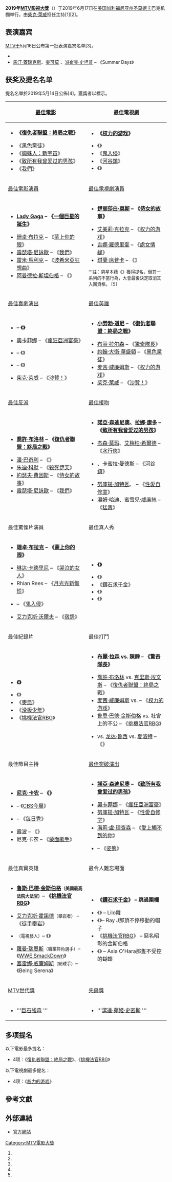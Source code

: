 **2019年[MTV影視大獎](../Page/MTV影視大獎.md "wikilink")**（）于2019年6月17日在[美国](../Page/美国.md "wikilink")[加利福尼亚州](../Page/加利福尼亚州.md "wikilink")[圣莫妮卡](https://zh.wikipedia.org/wiki/圣莫妮卡 "wikilink")巴克机棚举行。由[柴克·萊威](../Page/柴克·萊威.md "wikilink")担任主持\[1\]\[2\]。

## 表演嘉宾

[MTV于](https://zh.wikipedia.org/wiki/MTV "wikilink")5月16日公布第一批表演嘉宾名单\[3\]。

  -
  - [馬汀·蓋瑞克斯](../Page/馬汀·蓋瑞克斯.md "wikilink")、[麥可莫](../Page/麥可莫.md "wikilink") 、[派崔克·史坦普](../Page/派崔克·史坦普.md "wikilink") – 《Summer Days》

## 获奖及提名名单

提名名單於2019年5月14日公佈\[4\]。獲獎者以標示。

<table>
<thead>
<tr class="header">
<th><p><a href="../Page/MTV影視大獎最佳電影.md" title="wikilink">最佳電影</a></p></th>
<th><p>最佳電視劇</p></th>
</tr>
</thead>
<tbody>
<tr class="odd">
<td><ul>
<li><p><strong>《<a href="../Page/復仇者聯盟：終局之戰.md" title="wikilink">復仇者聯盟：終局之戰</a>》</strong></p></li>
<li>《<a href="../Page/黑色黨徒.md" title="wikilink">黑色黨徒</a>》</li>
<li>《<a href="../Page/蜘蛛人：新宇宙.md" title="wikilink">蜘蛛人：新宇宙</a>》</li>
<li>《<a href="../Page/致所有我曾爱过的男孩.md" title="wikilink">致所有我曾爱过的男孩</a>》</li>
<li>《<a href="../Page/我們_(2019年電影).md" title="wikilink">我們</a>》</li>
</ul></td>
<td><ul>
<li><p><strong>《<a href="../Page/权力的游戏_(电视剧).md" title="wikilink">权力的游戏</a>》</strong></p></li>
<li>《》</li>
<li>《<a href="../Page/鬼入侵.md" title="wikilink">鬼入侵</a>》</li>
<li>《<a href="../Page/河谷鎮_(電視劇).md" title="wikilink">河谷鎮</a>》</li>
<li>《》</li>
</ul></td>
</tr>
<tr class="even">
<td><p><a href="../Page/MTV影視大獎最佳電影演員.md" title="wikilink">最佳電影演員</a></p></td>
<td><p><a href="../Page/MTV影視大獎最佳電視劇演員.md" title="wikilink">最佳電視劇演員</a></p></td>
</tr>
<tr class="odd">
<td><ul>
<li><p><strong><a href="../Page/Lady_Gaga.md" title="wikilink">Lady Gaga</a> – 《<a href="https://zh.wikipedia.org/wiki/一個巨星的誕生" title="wikilink">一個巨星的誕生</a>》</strong></p></li>
<li><a href="../Page/珊卓·布拉克.md" title="wikilink">珊卓·布拉克</a> – 《<a href="../Page/蒙上你的眼.md" title="wikilink">蒙上你的眼</a>》</li>
<li><a href="https://zh.wikipedia.org/wiki/露琵塔·尼詠歐" title="wikilink">露琵塔·尼詠歐</a> – 《<a href="../Page/我們_(2019年電影).md" title="wikilink">我們</a>》</li>
<li><a href="../Page/雷米·馬利克.md" title="wikilink">雷米·馬利克</a> – 《<a href="../Page/波希米亞狂想曲_(電影).md" title="wikilink">波希米亞狂想曲</a>》</li>
<li><a href="../Page/阿曼德拉·斯坦伯格.md" title="wikilink">阿曼德拉·斯坦伯格</a> – 《》</li>
</ul></td>
<td><ul>
<li><p><strong><a href="../Page/伊丽莎白·莫斯.md" title="wikilink">伊丽莎白·莫斯</a> – 《<a href="../Page/侍女的故事_(電視劇).md" title="wikilink">侍女的故事</a>》</strong></p></li>
<li><a href="../Page/艾美莉·克拉克.md" title="wikilink">艾美莉·克拉克</a> – 《<a href="../Page/权力的游戏_(电视剧).md" title="wikilink">权力的游戏</a>》</li>
<li><a href="../Page/吉娜·羅德里奎.md" title="wikilink">吉娜·羅德里奎</a> – 《<a href="../Page/處女情緣.md" title="wikilink">處女情緣</a>》</li>
<li><a href="../Page/琪蘭·席普卡.md" title="wikilink">琪蘭·席普卡</a> – 《》</li>
</ul>
<p><small>'''註：男星本藉《》獲得提名，但其一系列的不當行為，大會最後決定取消其入圍資格。 [5]</small></p></td>
</tr>
<tr class="even">
<td><p><a href="../Page/MTV影視大獎最佳喜劇演出.md" title="wikilink">最佳喜劇演出</a></p></td>
<td><p><a href="../Page/MTV影視大獎最佳英雄.md" title="wikilink">最佳英雄</a></p></td>
</tr>
<tr class="odd">
<td><ul>
<li><p><strong> – 《》</strong></p></li>
<li><a href="../Page/奧卡菲娜.md" title="wikilink">奧卡菲娜</a> – 《<a href="../Page/瘋狂亞洲富豪.md" title="wikilink">瘋狂亞洲富豪</a>》</li>
<li><p>– 《》</p></li>
<li><p>– 《》</p></li>
<li><a href="../Page/柴克·萊威.md" title="wikilink">柴克·萊威</a> – 《<a href="https://zh.wikipedia.org/wiki/沙贊！_(電影)" title="wikilink">沙贊！</a>》</li>
</ul></td>
<td><ul>
<li><p><strong><a href="../Page/小勞勃·道尼.md" title="wikilink">小勞勃·道尼</a> – 《<a href="../Page/復仇者聯盟：終局之戰.md" title="wikilink">復仇者聯盟：終局之戰</a>》</strong></p></li>
<li><a href="../Page/布丽·拉尔森.md" title="wikilink">布丽·拉尔森</a> – 《<a href="../Page/驚奇隊長_(電影).md" title="wikilink">驚奇隊長</a>》</li>
<li><a href="../Page/約翰·大衛·華盛頓.md" title="wikilink">約翰·大衛·華盛頓</a> – 《<a href="../Page/黑色黨徒.md" title="wikilink">黑色黨徒</a>》</li>
<li><a href="../Page/麦茜·威廉姆斯.md" title="wikilink">麦茜·威廉姆斯</a> – 《<a href="../Page/权力的游戏_(电视剧).md" title="wikilink">权力的游戏</a>》</li>
<li><a href="../Page/柴克·萊威.md" title="wikilink">柴克·萊威</a> – 《<a href="https://zh.wikipedia.org/wiki/沙贊！_(電影)" title="wikilink">沙贊！</a>》</li>
</ul></td>
</tr>
<tr class="even">
<td><p><a href="../Page/MTV影視大獎最佳反派.md" title="wikilink">最佳反派</a></p></td>
<td><p><a href="../Page/MTV影視大獎最佳接吻.md" title="wikilink">最佳接吻</a></p></td>
</tr>
<tr class="odd">
<td><ul>
<li><p><strong><a href="../Page/喬許·布洛林.md" title="wikilink">喬許·布洛林</a> – 《<a href="../Page/復仇者聯盟：終局之戰.md" title="wikilink">復仇者聯盟：終局之戰</a>》</strong></p></li>
<li><a href="../Page/潘·巴奇利.md" title="wikilink">潘·巴奇利</a> – 《》</li>
<li><a href="../Page/朱迪·科默.md" title="wikilink">朱迪·科默</a> – 《<a href="../Page/殺死伊芙.md" title="wikilink">殺死伊芙</a>》</li>
<li><a href="../Page/約瑟夫·費因斯.md" title="wikilink">約瑟夫·費因斯</a> – 《<a href="../Page/侍女的故事_(電視劇).md" title="wikilink">侍女的故事</a>》</li>
<li><a href="https://zh.wikipedia.org/wiki/露琵塔·尼詠歐" title="wikilink">露琵塔·尼詠歐</a> – 《<a href="../Page/我們_(2019年電影).md" title="wikilink">我們</a>》</li>
</ul></td>
<td><ul>
<li><p><strong><a href="../Page/諾亞·森迪尼奧.md" title="wikilink">諾亞·森迪尼奧</a>、<a href="../Page/拉娜·康多.md" title="wikilink">拉娜·康多</a> – 《<a href="../Page/致所有我曾爱过的男孩.md" title="wikilink">致所有我曾爱过的男孩</a>》</strong></p></li>
<li><a href="../Page/杰森·莫玛.md" title="wikilink">杰森·莫玛</a>、<a href="https://zh.wikipedia.org/wiki/艾梅柏·希爾德" title="wikilink">艾梅柏·希爾德</a> – 《<a href="https://zh.wikipedia.org/wiki/水行俠_(電影)" title="wikilink">水行俠</a>》</li>
<li><p>、<a href="../Page/卡蜜拉·曼德斯.md" title="wikilink">卡蜜拉·曼德斯</a> – 《<a href="../Page/河谷鎮_(電視劇).md" title="wikilink">河谷鎮</a>》</p></li>
<li><a href="../Page/努庫提·加特瓦.md" title="wikilink">努庫提·加特瓦</a>、 – 《<a href="../Page/性愛自修室.md" title="wikilink">性愛自修室</a>》</li>
<li><a href="../Page/湯姆·哈迪.md" title="wikilink">湯姆·哈迪</a>、<a href="https://zh.wikipedia.org/wiki/蜜雪兒·威廉絲" title="wikilink">蜜雪兒·威廉絲</a> – 《<a href="../Page/猛毒_(電影).md" title="wikilink">猛毒</a>》</li>
</ul></td>
</tr>
<tr class="even">
<td><p>最佳驚慄片演員</p></td>
<td><p>最佳真人秀</p></td>
</tr>
<tr class="odd">
<td><ul>
<li><p><strong><a href="../Page/珊卓·布拉克.md" title="wikilink">珊卓·布拉克</a> – 《<a href="../Page/蒙上你的眼.md" title="wikilink">蒙上你的眼</a>》</strong></p></li>
<li><a href="../Page/琳达·卡德里尼.md" title="wikilink">琳达·卡德里尼</a> – 《<a href="https://zh.wikipedia.org/wiki/哭泣的女人" title="wikilink">哭泣的女人</a>》</li>
<li>Rhian Rees – 《<a href="../Page/月光光新慌慌.md" title="wikilink">月光光新慌慌</a>》</li>
<li><p>– 《<a href="../Page/鬼入侵.md" title="wikilink">鬼入侵</a>》</p></li>
<li><a href="../Page/艾力克斯·沃爾夫.md" title="wikilink">艾力克斯·沃爾夫</a> – 《<a href="../Page/宿怨.md" title="wikilink">宿怨</a>》</li>
</ul></td>
<td><ul>
<li><p><strong>《》</strong></p></li>
<li>《》</li>
<li>《<a href="../Page/鑽石求千金.md" title="wikilink">鑽石求千金</a>》</li>
<li>《》</li>
<li>《》</li>
</ul></td>
</tr>
<tr class="even">
<td><p>最佳紀錄片</p></td>
<td><p>最佳打鬥</p></td>
</tr>
<tr class="odd">
<td><ul>
<li><p><strong>《》</strong></p></li>
<li>《》</li>
<li>《<a href="https://zh.wikipedia.org/wiki/亞歷山大·麥昆#紀錄片" title="wikilink">麥昆</a>》</li>
<li>《<a href="../Page/滑板少年_(紀錄片).md" title="wikilink">滑板少年</a>》</li>
<li>《<a href="../Page/鲁斯·巴德·金斯伯格_(电影).md" title="wikilink">挑機法官RBG</a>》</li>
</ul></td>
<td><ul>
<li><p><strong><a href="https://zh.wikipedia.org/wiki/布麗·拉森" title="wikilink">布麗·拉森</a> vs. <a href="../Page/陳靜_(演員).md" title="wikilink">陳靜</a> – 《<a href="../Page/驚奇隊長_(電影).md" title="wikilink">驚奇隊長</a>》</strong></p></li>
<li><a href="../Page/喬許·布洛林.md" title="wikilink">喬許·布洛林</a> vs. <a href="../Page/克里斯·埃文斯.md" title="wikilink">克里斯·埃文斯</a> – 《<a href="../Page/復仇者聯盟：終局之戰.md" title="wikilink">復仇者聯盟：終局之戰</a>》</li>
<li><a href="../Page/麦茜·威廉姆斯.md" title="wikilink">麦茜·威廉姆斯</a> vs.  – 《<a href="../Page/权力的游戏_(电视剧).md" title="wikilink">权力的游戏</a>》</li>
<li><a href="../Page/鲁思·巴德·金斯伯格.md" title="wikilink">鲁思·巴德·金斯伯格</a> vs. 社會上的不公 – 《<a href="../Page/鲁斯·巴德·金斯伯格_(电影).md" title="wikilink">挑機法官RBG</a>》</li>
<li><p>vs. <a href="../Page/龙达·鲁西.md" title="wikilink">龙达·鲁西</a> vs. <a href="../Page/夏洛特_(摔角手).md" title="wikilink">夏洛特</a> – 《》</p></li>
</ul></td>
</tr>
<tr class="even">
<td><p>最佳節目主持</p></td>
<td><p><a href="../Page/MTV電影大獎最佳突破演出.md" title="wikilink">最佳突破演出</a></p></td>
</tr>
<tr class="odd">
<td><ul>
<li><p><strong><a href="../Page/尼克·卡农.md" title="wikilink">尼克·卡农</a> – 《》</strong></p></li>
<li><p>– 《<a href="https://zh.wikipedia.org/wiki/CBS今晨" title="wikilink">CBS今晨</a>》</p></li>
<li><p>– 《<a href="../Page/每日秀.md" title="wikilink">每日秀</a>》</p></li>
<li><a href="../Page/露波.md" title="wikilink">露波</a> – 《》</li>
<li>尼克·卡农 – 《<a href="https://zh.wikipedia.org/wiki/蒙面歌手_(美國電視節目)" title="wikilink">蒙面歌手</a>》</li>
</ul></td>
<td><ul>
<li><p><strong><a href="../Page/諾亞·森迪尼奧.md" title="wikilink">諾亞·森迪尼奧</a> – 《<a href="../Page/致所有我曾爱过的男孩.md" title="wikilink">致所有我曾爱过的男孩</a>》</strong></p></li>
<li><a href="../Page/奧卡菲娜.md" title="wikilink">奧卡菲娜</a> – 《<a href="../Page/瘋狂亞洲富豪.md" title="wikilink">瘋狂亞洲富豪</a>》</li>
<li><a href="../Page/努庫提·加特瓦.md" title="wikilink">努庫提·加特瓦</a> – 《<a href="../Page/性愛自修室.md" title="wikilink">性愛自修室</a>》</li>
<li><a href="../Page/海莉·盧·理查森.md" title="wikilink">海莉·盧·理查森</a> – 《<a href="../Page/愛上觸不到的你.md" title="wikilink">愛上觸不到的你</a>》</li>
<li><p>– 《<a href="../Page/姿態.md" title="wikilink">姿態</a>》</p></li>
</ul></td>
</tr>
<tr class="even">
<td><p>最佳真實英雄</p></td>
<td><p>最令人難忘場面</p></td>
</tr>
<tr class="odd">
<td><ul>
<li><p><strong><a href="https://zh.wikipedia.org/wiki/鲁斯·巴德·金斯伯格" title="wikilink">鲁斯·巴德·金斯伯格</a><small>（美國最高法院大法官）</small>– 《<a href="../Page/鲁斯·巴德·金斯伯格_(电影).md" title="wikilink">挑機法官RBG</a>》</strong></p></li>
<li><a href="../Page/艾力克斯·霍諾德.md" title="wikilink">艾力克斯·霍諾德</a><small>（攀岩者）</small> – 《<a href="../Page/徒手攀岩.md" title="wikilink">徒手攀岩</a>》</li>
<li><p><small>（電視藝人）</small>– 《》</p></li>
<li><a href="../Page/羅曼·瑞恩斯.md" title="wikilink">羅曼·瑞恩斯</a><small>（職業摔角選手）</small>– 《<a href="https://zh.wikipedia.org/wiki/WWE_SmackDown" title="wikilink">WWE SmackDown</a>》</li>
<li><a href="../Page/塞雷娜·威廉姆斯.md" title="wikilink">塞雷娜·威廉姆斯</a><small>（網球手）</small>– 《Being Serena》</li>
</ul></td>
<td><ul>
<li><p><strong>《<a href="../Page/鑽石求千金.md" title="wikilink">鑽石求千金</a>》 – 跳過圍欄</strong></p></li>
<li>《》 – Lilo舞</li>
<li>《》– Ray J那頂不停移動的帽子</li>
<li>《<a href="../Page/鲁斯·巴德·金斯伯格_(电影).md" title="wikilink">挑機法官RBG</a>》 – 惡名昭彰的金斯伯格</li>
<li>《》 – Asia O'Hara那隻不受控的蝴蝶</li>
</ul></td>
</tr>
<tr class="even">
<td><p><a href="../Page/MTV影視大獎.md" title="wikilink">MTV世代獎</a></p></td>
<td><p><a href="../Page/MTV影視大獎.md" title="wikilink">先鋒獎</a></p></td>
</tr>
<tr class="odd">
<td><ul>
<li><p>'''<a href="../Page/巨石強森.md" title="wikilink">巨石強森</a> '''</p></li>
</ul></td>
<td><ul>
<li><p>'''<a href="../Page/潔達·蘋姬·史密斯.md" title="wikilink">潔達·蘋姬·史密斯</a> '''</p></li>
</ul></td>
</tr>
</tbody>
</table>

## 多项提名

以下電影最多提名：

  - 4项：《[復仇者聯盟：終局之戰](../Page/復仇者聯盟：終局之戰.md "wikilink")》、《[挑機法官RBG](../Page/鲁斯·巴德·金斯伯格_\(电影\).md "wikilink")》

以下電視劇最多提名：

  - 4项：《[权力的游戏](../Page/权力的游戏_\(电视剧\).md "wikilink")》

## 參考文獻

## 外部連結

  - [官方網站](http://www.mtv.com/movie-and-tv-awards)

[Category:MTV電影大獎](https://zh.wikipedia.org/wiki/Category:MTV電影大獎 "wikilink")

1.
2.
3.
4.
5.